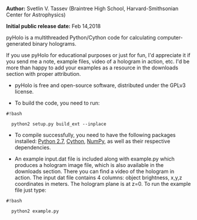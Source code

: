 **Author:** Svetlin V. Tassev (Braintree High School, Harvard-Smithsonian Center for Astrophysics)

**Initial public release date:** Feb 14,2018

pyHolo is a multithreaded Python/Cython code for calculating computer-generated binary holograms.

If you use pyHolo for educational purposes or just for fun, I'd appreciate it if you send me a note, example files, video of a hologram in action, etc. I'd be more than happy to add your examples as a resource in the downloads section with proper attribution.

* pyHolo is free and open-source software, distributed under the GPLv3 license.

* To build the code, you need to run:
  

```
#!bash

  python2 setup.py build_ext --inplace
```


* To compile successfully, you need to have the following packages installed: [Python 2.7](https://www.python.org/), [Cython](http://cython.org/), [NumPy](http://www.numpy.org/), as well as their respective dependencies. 

* An example input.dat file is included along with example.py which produces a hologram image file, which is also available in the downloads section. There you can find a video of the hologram in action. The input dat file contains 4 columns: object brightness, x,y,z coordinates in meters. The hologram plane is at z=0. To run the example file just type:

```
#!bash

  python2 example.py
```

